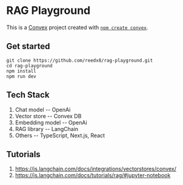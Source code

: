 # RAG Playground

This is a [Convex](https://convex.dev/) project created with [`npm create convex`](https://www.npmjs.com/package/create-convex).

## Get started

```
git clone https://github.com/reedx8/rag-playground.git
cd rag-playground
npm install
npm run dev
```

## Tech Stack

1. Chat model -- OpenAi
2. Vector store -- Convex DB
3. Embedding model -- OpenAi
4. RAG library -- LangChain
5. Others -- TypeScript, Next.js, React

## Tutorials

1. https://js.langchain.com/docs/integrations/vectorstores/convex/
2. https://js.langchain.com/docs/tutorials/rag/#jupyter-notebook
